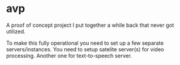 # avp
A proof of concept project I put together a while back that never got utilized.

To make this fully operational you need to set up a few separate servers/instances.
You need to setup satelite server(s) for video processing.
Another one for text-to-speech server.
